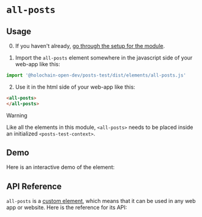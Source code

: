 # `all-posts`

## Usage

0. If you haven't already, [go through the setup for the module](/setup).

1. Import the `all-posts` element somewhere in the javascript side of your web-app like this:

```js
import '@holochain-open-dev/posts-test/dist/elements/all-posts.js'
```

2. Use it in the html side of your web-app like this:

```html
<all-posts>
</all-posts>
```

> [!WARNING]
> Like all the elements in this module, `<all-posts>` needs to be placed inside an initialized `<posts-test-context>`.

## Demo

Here is an interactive demo of the element:

<element-demo>
</element-demo>

<script setup>
import { onMounted } from "vue";
import { PostsTestZomeMock, samplePost } from "@holochain-open-dev/posts-test/dist/mocks.js";
import { PostsTestStore, PostsTestClient } from "@holochain-open-dev/posts-test";
import { decodeHashFromBase64 } from '@holochain/client';
import { render, html } from "lit";

onMounted(async () => {
  // Elements need to be imported on the client side, not the SSR side
  // Reference: https://vitepress.dev/guide/ssr-compat#importing-in-mounted-hook
  await import('@api-viewer/docs/lib/api-docs.js');
  await import('@api-viewer/demo/lib/api-demo.js');
  await import('@holochain-open-dev/posts-test/dist/elements/posts-test-context.js');
  await import('@holochain-open-dev/posts-test/dist/elements/all-posts.js');

  const mock = new PostsTestZomeMock();
  const client = new PostsTestClient(mock);

  const post = await samplePost(client);

  const record = await mock.create_post(post);

  const store = new PostsTestStore(client);
  
  render(html`
    <posts-test-context .store=${store}>
      <api-demo src="custom-elements.json" only="all-posts" exclude-knobs="store">
        <template data-element="all-posts" data-target="host">
          <all-posts ></all-posts>
        </template>
      </api-demo>
    </posts-test-context>
  `, document.querySelector('element-demo'))
  })


</script>

## API Reference

`all-posts` is a [custom element](https://web.dev/articles/custom-elements-v1), which means that it can be used in any web app or website. Here is the reference for its API:

<api-docs src="custom-elements.json" only="all-posts">
</api-docs>
